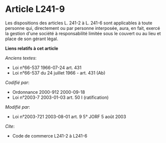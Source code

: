 # Article L241-9

Les dispositions des articles L. 241-2 à L. 241-6 sont applicables à toute personne qui, directement ou par personne
interposée, aura, en fait, exercé la gestion d'une société à responsabilité limitée sous le couvert ou au lieu et place de
son gérant légal.

**Liens relatifs à cet article**

_Anciens textes_:

  - Loi n°66-537 1966-07-24 art. 431
  - Loi n°66-537 du 24 juillet 1966 - art. 431 (Ab)

_Codifié par_:

  - Ordonnance 2000-912 2000-09-18
  - Loi n°2003-7 2003-01-03 art. 50 I (ratification)

_Modifié par_:

  - Loi n°2003-721 2003-08-01 art. 9 5° JORF 5 août 2003

_Cite_:

  - Code de commerce L241-2 à L241-6
